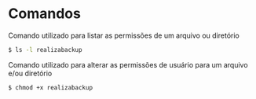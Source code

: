# Comandos

Comando utilizado para listar as permissões de um arquivo ou diretório
```sh
$ ls -l realizabackup
```

Comando utilizado para alterar as permissões de usuário para um arquivo e/ou diretório
```sh
$ chmod +x realizabackup
```